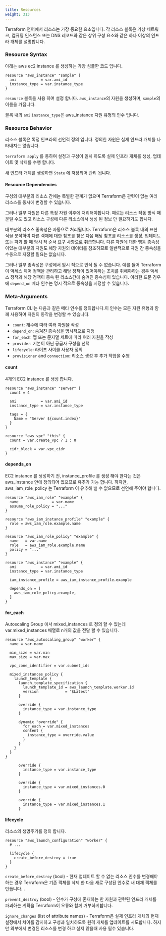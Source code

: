 ```yaml
---
title: Resources
weight: 313
---
```


Terraform 언어에서 리소스는 가장 중요한 요소입니다. 각 리소스 블록은 가상 네트워크, 컴퓨팅 인스턴스 또는 DNS 레코드와 같은 상위 구성 요소와 같은 하나 이상의 인프라 개체를 설명합니다.

### Resource Syntax

아래는 aws ec2 instance 를 생성하는 가장 심플한 코드 입니다.

```hcl
resource "aws_instance" "sample" {
  ami           = var.ami_id
  instance_type = var.instance_type
}
```

`resource` 블록을 사용 하여 설정 합니다. `aws_instance`의 자원을 생성하며, `sample`의 이름을 가집니다.

블록 내의 `ami` `instance_type`은 aws_instance 자원 유형의 인수 입니다.

### Resource Behavior

리소스 블록은 톡정 인프라의 선언적 정의 입니다. 정의한 자원은 실제 인프라 개체를 나타내지는 않습니다.

`terraform apply` 를 통하여 설정과 구성이 일치 하도록 실제 인프라 개체를 생성, 업데이트 및 삭제를 수행 합니다.

새 인프라 개체를 생성하면 `State` 에 저장되어 관리 됩니다.

#### Resource Dependencies

구성의 대부분의 리소스 간에는 특별한 관계가 없으며 Terraform은 관련이 없는 여러 리소스를 동시에 변경할 수 있습니다.

그러나 일부 자원은 다른 특정 자원 이후에 처리해야합니다. 때로는 리소스 작동 방식 때문일 수도 있고 리소스 구성에 다른 리소스에서 생성 된 정보 만 필요하기도 합니다.

대부분의 리소스 종속성은 자동으로 처리됩니다. Terraform은 리소스 블록 내의 표현식을 분석하여 다른 객체에 대한 참조를 찾은 다음 해당 참조를 리소스를 생성, 업데이트 또는 파괴 할 때 암시 적 순서 요구 사항으로 취급합니다. 다른 자원에 대한 행동 종속성이있는 대부분의 자원도 해당 자원의 데이터를 참조하므로 일반적으로 자원 간 종속성을 수동으로 지정할 필요는 없습니다.

그러나 일부 종속성은 구성에서 암시 적으로 인식 될 수 없습니다. 예를 들어 Terraform이 액세스 제어 정책을 관리하고 해당 정책이 있어야하는 조치를 취해야하는 경우 액세스 정책과 해당 정책이 종속 된 리소스간에 숨겨진 종속성이 있습니다. 이러한 드문 경우에 `depend_on` 메타 인수는 명시 적으로 종속성을 지정할 수 있습니다.

### Meta-Arguments

Terraform CLI는 다음과 같은 메타 인수를 정의합니다.이 인수는 모든 자원 유형과 함께 사용하여 자원의 동작을 변경할 수 있습니다.

* `count`: 개수에 따라 여러 자원을 작성
* `depend_on`: 숨겨진 종속성을 명시적으로 지정
* `for_each`: 맵 또는 문자열 세트에 따라 여러 자원을 작성
* `provider`: 기본이 아닌 공급자 구성을 선택
* `lifecycle`: 라이프 사이클 사용자 정의
* `provisioner` and `connection`: 리소스 생성 후 추가 작업을 수행

#### count

4개의 EC2 instance 를 생성 합니다.

```hcl
resource "aws_instance" "server" {
  count = 4

  ami           = var.ami_id
  instance_type = var.instance_type

  tags = {
    Name = "Server ${count.index}"
  }
}
```

```hcl
resource "aws_vpc" "this" {
  count = var.create_vpc ? 1 : 0

  cidr_block = var.vpc_cidr
}
```

#### depends_on

EC2 instance 를 생성하기 전, instance_profile 를 생성 해야 한다는 것은 aws_instance 안에 정의되어 있으므로 유추가 가능 합니다. 하지만, aws_iam_role_policy 는 Terraform 이 유추해 낼 수 없으므로 선언해 주어야 합니다.

```hcl
resource "aws_iam_role" "example" {
  name               = var.name
  assume_role_policy = "..."
}

resource "aws_iam_instance_profile" "example" {
  role = aws_iam_role.example.name
}

resource "aws_iam_role_policy" "example" {
  name   = var.name
  role   = aws_iam_role.example.name
  policy = "..."
}

resource "aws_instance" "example" {
  ami           = var.ami_id
  instance_type = var.instance_type

  iam_instance_profile = aws_iam_instance_profile.example

  depends_on = [
    aws_iam_role_policy.example,
  ]
}
```

#### for_each

Autoscaling Group 에서 mixed_instances 로 정의 할 수 있는데 var.mixed_instances 배열로 n개의 값을 전달 할 수 있습니다.

```hcl
resource "aws_autoscaling_group" "worker" {
  name = var.name

  min_size = var.min
  max_size = var.max

  vpc_zone_identifier = var.subnet_ids

  mixed_instances_policy {
    launch_template {
      launch_template_specification {
        launch_template_id = aws_launch_template.worker.id
        version            = "$Latest"
      }

      override {
        instance_type = var.instance_type
      }

      dynamic "override" {
        for_each = var.mixed_instances
        content {
          instance_type = override.value
        }
      }
    }
  }
}
```

```hcl
      override {
        instance_type = var.instance_type
      }

      override {
        instance_type = var.mixed_instances.0
      }

      override {
        instance_type = var.mixed_instances.1
      }
```

#### lifecycle

리소스의 생명주기를 정의 합니다.

```hcl
resource "aws_launch_configuration" "worker" {
  # ...

  lifecycle {
    create_before_destroy = true
  }
}
```

`create_before_destroy` (bool) - 현재 업데이트 할 수 없는 리소스 인수를 변경해야하는 경우 Terraform은 기존 객체를 삭제 한 다음 새로 구성된 인수로 새 대체 객체를 만듭니다. .

`prevent_destroy` (bool) - 인수가 구성에 존재하는 한 자원과 관련된 인프라 개체를 파괴하는 계획을 Terraform이 오류와 함께 거부하게합니다.

`ignore_changes` (list of attribute names) - Terraform은 실제 인프라 개체의 현재 설정에서 차이를 감지하고 구성과 일치하도록 원격 개체를 업데이트를 시도합니다. 하지만 외부에서 변경된 리소스를 변경 하고 싶지 않을때 사용 될수 있습니다.
